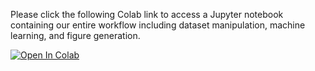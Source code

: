 Please click the following Colab link to access a Jupyter notebook containing our entire workflow including dataset manipulation, machine learning, and figure generation.

[![Open In Colab](https://colab.research.google.com/assets/colab-badge.svg)](https://drive.google.com/file/d/1aOBCpdN2jiRb7popJZWrejFQ1gknv415/view?usp=sharing)
